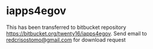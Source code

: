# iapps4egov
This has been transferred to bitbucket repository https://bitbucket.org/twenty16/iapps4egov. Send email to redcrisostomo@gmail.com for download request
